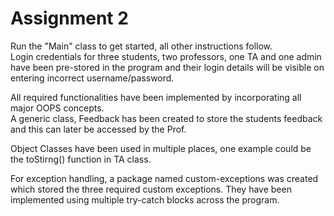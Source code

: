 # Assignment 2

Run the "Main" class to get started, all other instructions follow.
<br>
Login credentials for three students, two professors, one TA and one admin have been pre-stored in the program and their login details will be visible on entering incorrect username/password.
<br>

All required functionalities have been implemented by incorporating all major OOPS concepts.
<br>
A generic class, Feedback has been created to store the students feedback and this can later be accessed by the Prof.

Object Classes have been used in multiple places, one example could be the toStirng() function in TA class.

For exception handling, a package named custom-exceptions was created which stored the three required custom exceptions. They have been implemented using multiple try-catch blocks across the program.